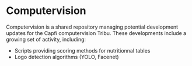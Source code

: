 # Computervision

Computervision is a shared repository managing potential development updates for the Capfi computervision Tribu.
These developments include a growing set of activity, including:
- Scripts providing scoring methods for nutritionnal tables
- Logo detection algorithms (YOLO, Facenet)

